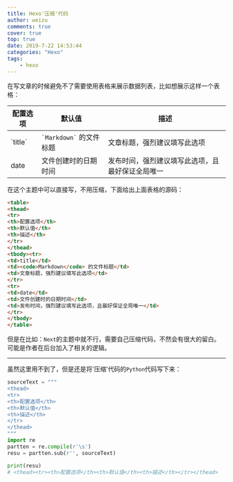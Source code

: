 ```yaml
---
title: Hexo'压缩'代码
author: weizu
comments: true
cover: true
top: true
date: 2019-7-22 14:53:44
categories: "Hexo"
tags: 
    - hexo
---
```


在写文章的时候避免不了需要使用表格来展示数据列表，比如想展示这样一个表格：
<table>
<thead>
<tr>
<th>配置选项</th>
<th>默认值</th>
<th>描述</th>
</tr>
</thead>
<tbody><tr>
<td>`title`</td>
<td><code>`Markdown`</code> 的文件标题</td>
<td>文章标题，强烈建议填写此选项</td>
</tr>
<tr>
<td>date</td>
<td>文件创建时的日期时间</td>
<td>发布时间，强烈建议填写此选项，且最好保证全局唯一</td>
</tr>
</tbody>
</table>

在这个主题中可以直接写，不用压缩，下面给出上面表格的源码：
``` html
<table>
<thead>
<tr>
<th>配置选项</th>
<th>默认值</th>
<th>描述</th>
</tr>
</thead>
<tbody><tr>
<td>title</td>
<td><code>Markdown</code> 的文件标题</td>
<td>文章标题，强烈建议填写此选项</td>
</tr>
<tr>
<td>date</td>
<td>文件创建时的日期时间</td>
<td>发布时间，强烈建议填写此选项，且最好保证全局唯一</td>
</tr>
</tbody>
</table>
```

但是在比如：`Next`的主题中就不行，需要自己压缩代码，不然会有很大的留白。
可能是作者在后台加入了相关的逻辑。

___

虽然这里用不到了，但是还是将'压缩'代码的`Python`代码写下来：
``` Python
sourceText = """
<thead>
<tr>
<th>配置选项</th>
<th>默认值</th>
<th>描述</th>
</tr>
</thead>
"""
import re
partten = re.compile(r'\s')
resu = partten.sub(r'', sourceText)

print(resu)
# <thead><tr><th>配置选项</th><th>默认值</th><th>描述</th></tr></thead>
```
